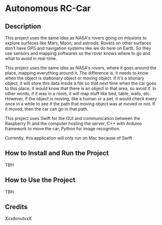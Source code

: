 # Autonomous RC-Car

## Description
This project uses the same idea as NASA's rovers going on missions to explore surfeces like Mars, Moon, and astroids. Rovers on other surfaces don't have GPS and navigation systems like we do here on Earth. So they use sensors and mapping softwares so the rover knows where to go and what to avoid in real-time.

This project uses the same idea as NASA's rovers, where it goes around the place, mapping everything around it. The difference is, it needs to know when the object is stationary object or moving object. If it's a stionary object, it will store this data inside a file so that next time when the car goes to this place, it would know that there is an object in that area, so avoid it. In other words, if it was in a room, it will map stuff like bed, table, walls, etc. However, if the object is moving, like a human or a pet, it would check every once in a while to see if the path that moving object was at moved or not. If it moved, then the car can go in that path.

This project uses Swift for the GUI and communication between the Raspberry Pi and the computer hosting the server, C++ with Arduino framework to move the car, Python for image recognition.

Currently, this application will only run on Mac because of Swift


## How to Install and Run the Project
TBH


## How to Use the Project
TBH


## Credits
XxxdonutxxX
